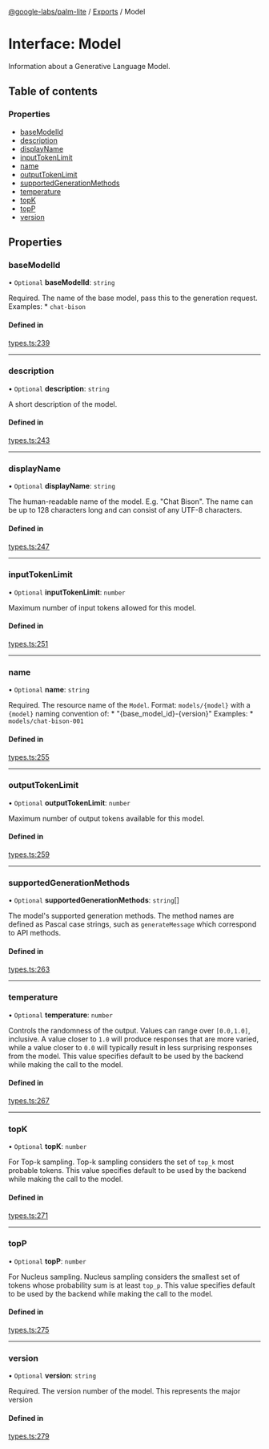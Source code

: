 [@google-labs/palm-lite](../README.md) / [Exports](../modules.md) / Model

# Interface: Model

Information about a Generative Language Model.

## Table of contents

### Properties

- [baseModelId](Model.md#basemodelid)
- [description](Model.md#description)
- [displayName](Model.md#displayname)
- [inputTokenLimit](Model.md#inputtokenlimit)
- [name](Model.md#name)
- [outputTokenLimit](Model.md#outputtokenlimit)
- [supportedGenerationMethods](Model.md#supportedgenerationmethods)
- [temperature](Model.md#temperature)
- [topK](Model.md#topk)
- [topP](Model.md#topp)
- [version](Model.md#version)

## Properties

### baseModelId

• `Optional` **baseModelId**: `string`

Required. The name of the base model, pass this to the generation request. Examples: * `chat-bison`

#### Defined in

[types.ts:239](https://github.com/Chizobaonorh/labs-prototypes/blob/66eed2a/seeds/palm-lite/src/types.ts#L239)

___

### description

• `Optional` **description**: `string`

A short description of the model.

#### Defined in

[types.ts:243](https://github.com/Chizobaonorh/labs-prototypes/blob/66eed2a/seeds/palm-lite/src/types.ts#L243)

___

### displayName

• `Optional` **displayName**: `string`

The human-readable name of the model. E.g. "Chat Bison". The name can be up to 128 characters long and can consist of any UTF-8 characters.

#### Defined in

[types.ts:247](https://github.com/Chizobaonorh/labs-prototypes/blob/66eed2a/seeds/palm-lite/src/types.ts#L247)

___

### inputTokenLimit

• `Optional` **inputTokenLimit**: `number`

Maximum number of input tokens allowed for this model.

#### Defined in

[types.ts:251](https://github.com/Chizobaonorh/labs-prototypes/blob/66eed2a/seeds/palm-lite/src/types.ts#L251)

___

### name

• `Optional` **name**: `string`

Required. The resource name of the `Model`. Format: `models/{model}` with a `{model}` naming convention of: * "{base_model_id}-{version}" Examples: * `models/chat-bison-001`

#### Defined in

[types.ts:255](https://github.com/Chizobaonorh/labs-prototypes/blob/66eed2a/seeds/palm-lite/src/types.ts#L255)

___

### outputTokenLimit

• `Optional` **outputTokenLimit**: `number`

Maximum number of output tokens available for this model.

#### Defined in

[types.ts:259](https://github.com/Chizobaonorh/labs-prototypes/blob/66eed2a/seeds/palm-lite/src/types.ts#L259)

___

### supportedGenerationMethods

• `Optional` **supportedGenerationMethods**: `string`[]

The model's supported generation methods. The method names are defined as Pascal case strings, such as `generateMessage` which correspond to API methods.

#### Defined in

[types.ts:263](https://github.com/Chizobaonorh/labs-prototypes/blob/66eed2a/seeds/palm-lite/src/types.ts#L263)

___

### temperature

• `Optional` **temperature**: `number`

Controls the randomness of the output. Values can range over `[0.0,1.0]`, inclusive. A value closer to `1.0` will produce responses that are more varied, while a value closer to `0.0` will typically result in less surprising responses from the model. This value specifies default to be used by the backend while making the call to the model.

#### Defined in

[types.ts:267](https://github.com/Chizobaonorh/labs-prototypes/blob/66eed2a/seeds/palm-lite/src/types.ts#L267)

___

### topK

• `Optional` **topK**: `number`

For Top-k sampling. Top-k sampling considers the set of `top_k` most probable tokens. This value specifies default to be used by the backend while making the call to the model.

#### Defined in

[types.ts:271](https://github.com/Chizobaonorh/labs-prototypes/blob/66eed2a/seeds/palm-lite/src/types.ts#L271)

___

### topP

• `Optional` **topP**: `number`

For Nucleus sampling. Nucleus sampling considers the smallest set of tokens whose probability sum is at least `top_p`. This value specifies default to be used by the backend while making the call to the model.

#### Defined in

[types.ts:275](https://github.com/Chizobaonorh/labs-prototypes/blob/66eed2a/seeds/palm-lite/src/types.ts#L275)

___

### version

• `Optional` **version**: `string`

Required. The version number of the model. This represents the major version

#### Defined in

[types.ts:279](https://github.com/Chizobaonorh/labs-prototypes/blob/66eed2a/seeds/palm-lite/src/types.ts#L279)
